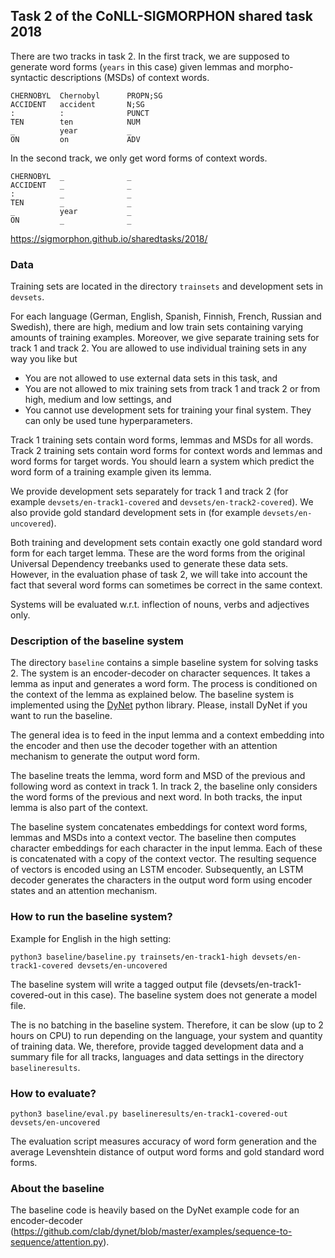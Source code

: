 ## Task 2 of the CoNLL-SIGMORPHON shared task 2018

There are two tracks in task 2. In the first track, we are supposed to
generate word forms (`years` in this case) given lemmas and
morpho-syntactic descriptions (MSDs) of context words.

```
CHERNOBYL  Chernobyl      PROPN;SG
ACCIDENT   accident       N;SG
:          :              PUNCT
TEN        ten            NUM
_          year           _
ON         on             ADV
```

In the second track, we only get word forms of context words.

```
CHERNOBYL  _              _
ACCIDENT   _              _
:          _              _
TEN        _              _
_          year           _
ON         _              _
```

https://sigmorphon.github.io/sharedtasks/2018/

### Data

Training sets are located in the directory `trainsets` and development
sets in `devsets`. 

For each language (German, English, Spanish, Finnish, French, Russian
and Swedish), there are high, medium and low train sets containing
varying amounts of training examples. Moreover, we give separate training
sets for track 1 and track 2. You are allowed to use individual training
sets in any way you like but 

 * You are not allowed to use external data
sets in this task, and 
 * You are not allowed to mix training sets from
track 1 and track 2 or from high, medium and low settings, and
 * You cannot use development sets for training your final system. They
can only be used tune hyperparameters.

Track 1 training sets contain word forms, lemmas and MSDs for all
words. Track 2 training sets contain word forms for context words and
lemmas and word forms for target words. You should learn a system which
predict the word form of a training example given its lemma.

We provide development sets separately for track 1 and track 2 (for
example `devsets/en-track1-covered` and
`devsets/en-track2-covered`). We also provide gold standard
development sets in (for example `devsets/en-uncovered`).

Both training and development sets contain exactly one gold standard
word form for each target lemma. These are the word forms from the
original Universal Dependency treebanks used to generate these data
sets. However, in the evaluation phase of task 2, we will take into
account the fact that several word forms can sometimes be correct in
the same context.

Systems will be evaluated w.r.t. inflection of nouns, verbs and adjectives only.

### Description of the baseline system

The directory `baseline` contains a simple baseline system for solving
tasks 2. The system is an encoder-decoder on character sequences. It
takes a lemma as input and generates a word form. The process is
conditioned on the context of the lemma as explained below. The
baseline system is implemented using the
[DyNet](http://dynet.readthedocs.io/en/latest/python_ref.html) python
library. Please, install DyNet if you want to run the baseline.

The general idea is to feed in the input lemma and a context embedding
into the encoder and then use the decoder together with an attention
mechanism to generate the output word form.

The baseline treats the lemma, word form and MSD of the previous
and following word as context in track 1. In track 2, the baseline only
considers the word forms of the previous and next word. In both tracks,
the input lemma is also part of the context.

The baseline system concatenates embeddings for context word forms,
lemmas and MSDs into a context vector. The baseline then
computes character embeddings for each character in the input
lemma. Each of these is concatenated with a copy of the context
vector. The resulting sequence of vectors is encoded using an LSTM
encoder. Subsequently, an LSTM decoder generates the characters in the
output word form using encoder states and an attention mechanism.

### How to run the baseline system?

  Example for English in the high setting:

  ```
  python3 baseline/baseline.py trainsets/en-track1-high devsets/en-track1-covered devsets/en-uncovered
  ```

  The baseline system will write a tagged output file
  (devsets/en-track1-covered-out in this case). The baseline system
  does not generate a model file.

  The is no batching in the baseline system. Therefore, it can be slow
  (up to 2 hours on CPU) to run depending on the language, your system
  and quantity of training data. We, therefore, provide tagged
  development data and a summary file for all tracks, languages and
  data settings in the directory `baselineresults`.

### How to evaluate?
  ```
  python3 baseline/eval.py baselineresults/en-track1-covered-out devsets/en-uncovered
  ```

  The evaluation script measures accuracy of word form generation and
  the average Levenshtein distance of output word forms and gold
  standard word forms.

### About the baseline

  The baseline code is heavily based on the DyNet example code for an
  encoder-decoder
  (https://github.com/clab/dynet/blob/master/examples/sequence-to-sequence/attention.py).

